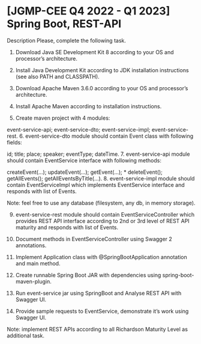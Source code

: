 # [JGMP-CEE Q4 2022 - Q1 2023] Spring Boot, REST-API

Description
Please, complete the following task.
 

1.  Download Java SE Development Kit 8 according to your OS and processor’s architecture.

2. Install Java Development Kit according to JDK installation instructions (see also PATH and CLASSPATH).

3. Download Apache Maven 3.6.0 according to your OS and processor’s architecture.

4. Install Apache Maven according to installation instructions.

5. Create maven project with 4 modules:

event-service-api;
event-service-dto; 
event-service-impl; 
event-service-rest.
6. event-service-dto module should contain Event class with following fields:

id;
title;
place;
speaker;
eventType;
dateTime.
7. event-service-api module should contain EventService interface with following methods:

createEvent(…);
updateEvent(…);
getEvent(…); * deleteEvent();
getAllEvents();
getAllEventsByTitle(…).
8. event-service-impl module should contain EventServiceImpl which implements EventService interface and responds with list of Events.

Note: feel free to use any database (filesystem, any db, in memory storage).

9. event-service-rest module should contain EventServiceController which provides REST API interface according to 2nd or 3rd level of REST API maturity and responds with list of Events.

10. Document methods in EventServiceController using Swagger 2 annotations.

11. Implement Application class with @SpringBootApplication annotation and main method.

12. Create runnable Spring Boot JAR with dependencies using spring-boot-maven-plugin.

13. Run event-service jar using SpringBoot and Analyse REST API with Swagger UI.

14. Provide sample requests to EventService, demonstrate it’s work using Swagger UI.

Note: implement REST APIs according to all Richardson Maturity Level as additional task.
